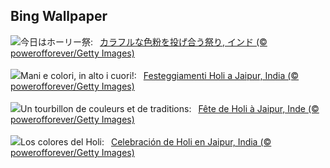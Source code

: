 ## Bing Wallpaper
![](https://www.bing.com/th?id=OHR.HoliColors_JA-JP6070846521_UHD.jpg&w=1000)今日はホーリー祭:&nbsp;&ensp;[カラフルな色粉を投げ合う祭り, インド (© powerofforever/Getty Images)](https://www.bing.com/th?id=OHR.HoliColors_JA-JP6070846521_UHD.jpg)
<br><br/>
![](https://www.bing.com/th?id=OHR.HoliColors_IT-IT0107913945_UHD.jpg&w=1000)Mani e colori, in alto i cuori!:&nbsp;&ensp;[Festeggiamenti Holi a Jaipur, India (© powerofforever/Getty Images)](https://www.bing.com/th?id=OHR.HoliColors_IT-IT0107913945_UHD.jpg)
<br><br/>
![](https://www.bing.com/th?id=OHR.HoliColors_FR-FR7464966633_UHD.jpg&w=1000)Un tourbillon de couleurs et de traditions:&nbsp;&ensp;[Fête de Holi à Jaipur, Inde (© powerofforever/Getty Images)](https://www.bing.com/th?id=OHR.HoliColors_FR-FR7464966633_UHD.jpg)
<br><br/>
![](https://www.bing.com/th?id=OHR.HoliColors_ES-ES7622213300_UHD.jpg&w=1000)Los colores del Holi:&nbsp;&ensp;[Celebración de Holi en Jaipur, India (© powerofforever/Getty Images)](https://www.bing.com/th?id=OHR.HoliColors_ES-ES7622213300_UHD.jpg)
<br><br/>
